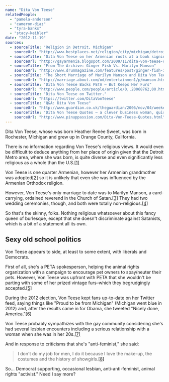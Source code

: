 ```yaml
---
name: "Dita Von Teese"
relatedPeople:
  - "pamela-anderson"
  - "cameron-diaz"
  - "tyra-banks"
  - "stacy-keibler"
date: "2012-11-19"
sources:
  - sourceTitle: "Religion in Detroit, Michigan"
    sourceUrl: "http://www.bestplaces.net/religion/city/michigan/detroit"
  - sourceTitle: "Dita Von Teese on her Armenian roots at a book signing event in London"
    sourceUrl: "http://gayarmenia.blogspot.com/2009/11/dita-von-teese-on-her-armenian-roots-at.html"
  - sourceTitle: "From The Archive: Ginger Fish Vs. Marilyn Manson"
    sourceUrl: "http://www.drummagazine.com/features/post/ginger-fish-in-the-beginning/"
  - sourceTitle: "The Short Marriage of Marilyn Manson and Dita Von Teese"
    sourceUrl: "http://marriage.about.com/od/entertainmen1/p/manson.htm"
  - sourceTitle: "Dita Von Teese Backs PETA – But Keeps Her Furs"
    sourceUrl: "http://www.people.com/people/article/0,,20068762,00.html"
  - sourceTitle: "Dita Von Teese on Twitter."
    sourceUrl: "https://twitter.com/DitaVonTeese"
  - sourceTitle: "Q&A: Dita Von Teese"
    sourceUrl: "http://www.guardian.co.uk/theguardian/2006/nov/04/weekend7.weekend"
  - sourceTitle: "Dita Von Teese Quotes – a clever business woman, quirky individual & pinup"
    sourceUrl: "http://www.pinuppassion.com/Dita-Von-Teese-Quotes.html"
---
```


Dita Von Teese, whose was born Heather Renée Sweet, was born in Rochester, Michigan and grew up in Orange County, California.

There is no information regarding Von Teese's religious views. It would even be difficult to deduce anything from her place of origin given that the Detroit Metro area, where she was born, is quite diverse and even significantly less religious as a whole than the U.S.<a class="source-citation" href="#http://www.bestplaces.net/religion/city/michigan/detroit" title="Religion in Detroit, Michigan">[1]</a>

Von Teese is one quarter Armenian, however her Armenian grandmother was adopted<a class="source-citation" href="#http://gayarmenia.blogspot.com/2009/11/dita-von-teese-on-her-armenian-roots-at.html" title="Dita Von Teese on her Armenian roots at a book signing event in London">[2]</a> so it is unlikely that even she was influenced by the Armenian Orthodox religion.

However, Von Teese's only marriage to date was to Marilyn Manson, a card-carrying, ordained reverend in the Church of Satan.<a class="source-citation" href="#http://www.drummagazine.com/features/post/ginger-fish-in-the-beginning/" title="From The Archive: Ginger Fish Vs. Marilyn Manson">[3]</a> They had two wedding ceremonies, though, and both were totally non-religious.<a class="source-citation" href="#http://marriage.about.com/od/entertainmen1/p/manson.htm" title="The Short Marriage of Marilyn Manson and Dita Von Teese">[4]</a>

So that's the skinny, folks. Nothing religious whatsoever about this fancy queen of burlesque, except that she doesn't discriminate against Satanists, which is a bit of a statement all its own.


## Sexy old school politics

Von Teese appears to side, at least to some extent, with liberals and Democrats.

First of all, she's a PETA spokesperson, helping the animal rights organization with a campaign to encourage pet owners to spay/neuter their pets. However, Von Teese was upfront with PETA that she wouldn't be parting with some of her prized vintage furs–which they begrudgingly accepted.<a class="source-citation" href="#http://www.people.com/people/article/0,,20068762,00.html" title="Dita Von Teese Backs PETA – But Keeps Her Furs">[5]</a>

During the 2012 election, Von Teese kept fans up-to-date on her Twitter feed, saying things like "Proud to be from Michigan" (Michigan went blue in 2012) and, after the results came in for Obama, she tweeted "Nicely done, America."<a class="source-citation" href="#https://twitter.com/DitaVonTeese" title="Dita Von Teese on Twitter.">[6]</a>

Von Teese probably sympathizes with the gay community considering she's had several lesbian encounters including a serious relationship with a woman when she was in her 20s.<a class="source-citation" href="#http://www.guardian.co.uk/theguardian/2006/nov/04/weekend7.weekend" title="Q&amp;A: Dita Von Teese">[7]</a>

And in response to criticisms that she's "anti-feminist," she said:

>I don't do my job for men, I do it because I love the make-up, the costumes and the history of showgirls.<a class="source-citation" href="#http://www.pinuppassion.com/Dita-Von-Teese-Quotes.html" title="Dita Von Teese Quotes – a clever business woman, quirky individual &amp; pinup">[8]</a>

So… Democrat supporting, occasional lesbian, anti-anti-feminist, animal rights "activist." Need I say more?